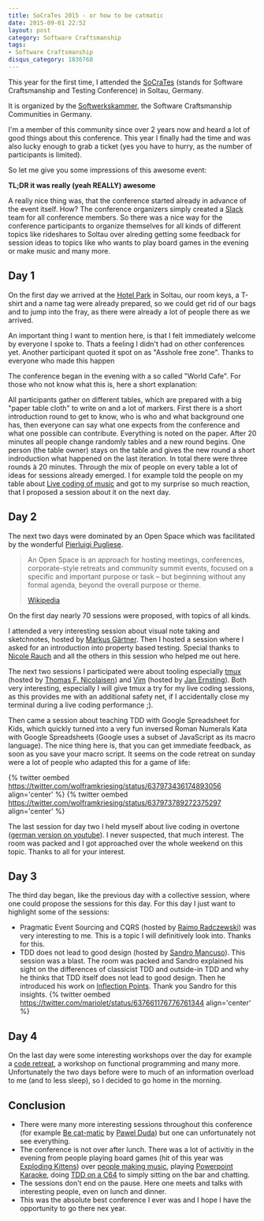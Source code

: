 ```yaml
---
title: SoCraTes 2015 - or how to be catmatic
date: 2015-09-01 22:52
layout: post
category: Software Craftsmanship
tags:
- Software Craftsmanship
disqus_category: 1836768
---
```


This year for the first time, I attended the [SoCraTes](https://www.socrates-conference.de/) (stands for Software Craftsmanship and Testing Conference) in Soltau, Germany.

It is organized by the [Softwerkskammer](http://www.softwerkskammer.org), the Software Craftsmanship Communities in Germany.

I'm a member of this community since over 2 years now and heard a lot of good things about this conference. This year I finally had the time and was also lucky enough to grab a ticket (yes you have to hurry, as the number of participants is limited).

So let me give you some impressions of this awesome event:

**TL;DR it was really (yeah REALLY) awesome**
<!-- more -->

A really nice thing was, that the conference started already in advance of the event itself. How? The conference organizers simply created a [Slack](https://slack.com/) team for all conference members. So there was a nice way for the conference participants to organize themselves for all kinds of different topics like rideshares to Soltau over alreding getting some feedback for session ideas to topics like who wants to play board games in the evening or make music and many more.

Day 1
---
On the first day we arrived at the [Hotel Park](http://www.hotel-park-soltau.de/) in Soltau, our room keys, a T-shirt and a name tag were already prepared, so we could get rid of our bags and to jump into the fray, as there were already a lot of people there as we arrived.

An important thing I want to mention here, is that I felt immediately welcome by everyone I spoke to. Thats a feeling I didn't had on other conferences yet. Another participant quoted it spot on as "Asshole free zone".
Thanks to everyone who made this happen

The conference began in the evening with a so called "World Cafe". For those who not know what this is, here a short explanation:

All participants gather on different tables, which are prepared with a big "paper table cloth" to write on and a lot of markers. First there is a short introduction round to get to know, who is who and what background one has, then everyone can say what one expects from the conference and what one possible can contribute. Everything is noted on the paper. After 20 minutes all people change randomly tables and a new round begins. One person (the table owner) stays on the table and gives the new round a short indroduction what happened on the last iteration. In total there were three rounds à 20 minutes. Through the mix of people on every table a lot of ideas for sessions already emerged. I for example told the people on my table about [Live coding of music](http://lambdaphonic.de) and got to my surprise so much reaction, that I proposed a session about it on the next day.

Day 2
---
The next two days were dominated by an Open Space which was facilitated by the wonderful [Pierluigi Pugliese](https://twitter.com/p_pugliese).

> An Open Space is an approach for hosting meetings, conferences, corporate-style retreats and community summit events,
> focused on a specific and important purpose or task – but beginning without any formal agenda, beyond the overall purpose or theme.
>
> [Wikipedia](http://en.wikipedia.org/wiki/Open_Space_Technology)

On the first day nearly 70 sessions were proposed, with topics of all kinds.

I attended a very interesting session about visual note taking and sketchnotes, hosted by [Markus Gärtner](https://twitter.com/mgaertne).
Then I hosted a session where I asked for an introduction into property based testing. Special thanks to [Nicole Rauch](http://twitter.com/nicolerauch) and all the others in this session who helped me out here.

The next two sessions I participated were about tooling especially [tmux](https://tmux.github.io) (hosted by [Thomas F. Nicolaisen](https://twitter.com/tfnico)) and [Vim](http://www.vim.org/) (hosted by [Jan Ernsting](https://twitter.com/janernsting)). Both very interesting, especially I will give tmux a try for my live coding sessions, as this provides me with an additional safety net, if I accidentally close my terminal during a live coding performance ;).

Then came a session about teaching TDD with Google Spreadsheet for Kids, which quickly turned into a very fun inversed Roman Numerals Kata with Google Spreadsheets (Google uses a subset of JavaScript as its macro language). The nice thing here is, that you can get immediate feedback, as soon as you save your macro script. It seems on the code retreat on sunday were a lot of people who adapted this for a game of life:

{% twitter oembed https://twitter.com/wolframkriesing/status/637973436174893056 align='center' %}
{% twitter oembed https://twitter.com/wolframkriesing/status/637973789272375297 align='center' %}

The last session for day two I held myself about live coding in overtone ([german version on youtube](https://youtu.be/uAs05PTo6ug)). I never suspected, that much interest. The room was packed and I got approached over the whole weekend on this topic.
Thanks to all for your interest.

Day 3
---
The third day began, like the previous day with a collective session, where one could propose the sessions for this day.
For this day I just want to highlight some of the sessions:

* Pragmatic Event Sourcing and CQRS (hosted by [Raimo Radczewski](https://twitter.com/rradczewski)) was very interesting to me. This is a topic I will definitively look into. Thanks for this.
* TDD does not lead to good design (hosted by [Sandro Mancuso](https://twitter.com/sandromancuso)). This session was a blast. The room was packed and Sandro explained his sight on the differences of classicist TDD and outside-in TDD and why he thinks that TDD itself does not lead to good design. Then he introduced his work on [Inflection Points](http://codurance.com/2015/06/17/inflection-point/).
  Thank you Sandro for this insights.
  {% twitter oembed https://twitter.com/mariolet/status/637661176776761344 align='center' %}

Day 4
---
On the last day were some interesting workshops over the day for example a [code retreat](http://coderetreat.org/about), a workshop on functional programming and many more. Unfortunately the two days before were to much of an information overload to me (and to less sleep), so I decided to go home in the morning.

Conclusion
---
* There were many more interesting sessions throughout this conference (for example [Be cat-matic](http://unclejamal.github.io/2015/08/31/catmatic.html) by [Pawel Duda](https://twitter.com/pawelduda)) but one can unfortunately not see everything.
* The conference is not over after lunch. There was a lot of activitiy in the evening from people playing board games (hit of this year was [Exploding Kittens](http://www.explodingkittens.com)) over [people making music](https://youtu.be/8XpB30AWE4Y), playing [Powerpoint Karaoke](https://en.wikipedia.org/wiki/Powerpoint-Karaoke), doing [TDD on a C64](http://64bites.com/episodes/014-tdd-with-macros/) to simply sitting on the bar and chatting.
* The sessions don't end on the pause. Here one meets and talks with interesting people, even on lunch and dinner.
* This was the absolute best conference I ever was and I hope I have the opportunity to go there nex year.


